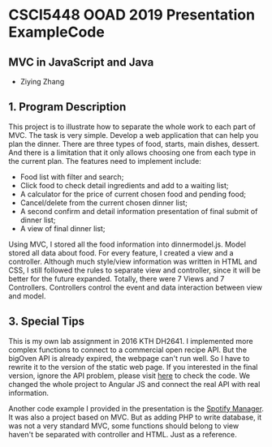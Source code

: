 # CSCI5448 OOAD 2019 Presentation ExampleCode

## MVC in JavaScript and Java

- Ziying Zhang

## 1. Program Description

This project is to illustrate how to separate the whole work to each part of MVC. 
The task is very simple. Develop a web application that can help you plan the dinner. There are three types of food, starts, main dishes, dessert. And there is a limitation that it only allows choosing one from each type in the current plan.
The features need to implement include: 
- Food list with filter and search;
- Click food to check detail ingredients and add to a waiting list;
- A calculator for the price of current chosen food and pending food;
- Cancel/delete from the current chosen dinner list;
- A second confirm and detail information presentation of final submit of dinner list;
- A view of final dinner list;

Using MVC, I stored all the food information into dinnermodel.js. Model stored all data about food. For every feature, I created a view and a controller. Although much style/view information was written in HTML and CSS, I still followed the rules to separate view and controller, since it will be better for the future expanded. Totally, there were 7 Views and 7 Controllers. Controllers control the event and data interaction between view and model.


## 3. Special Tips
This is my own lab assignment in 2016 KTH DH2641. I implemented more complex functions to connect to a commercial open recipe API. But the bigOven API is already expired, the webpage can't run well. So I have to rewrite it to the version of the static web page.
If you interested in the final version, ignore the API problem, please visit [here](https://github.com/Christ1992/New-Start-for-Lab3) to check the code. We changed the whole project to Angular JS and connect the real API with real information.

Another code example I provided in the presentation is the [Spotify Manager](https://github.com/mollyz/project-2642). It was also a project based on MVC. But as adding PHP to write database, it was not a very standard MVC, some functions should belong to view haven't be separated with controller and HTML. Just as a reference.

